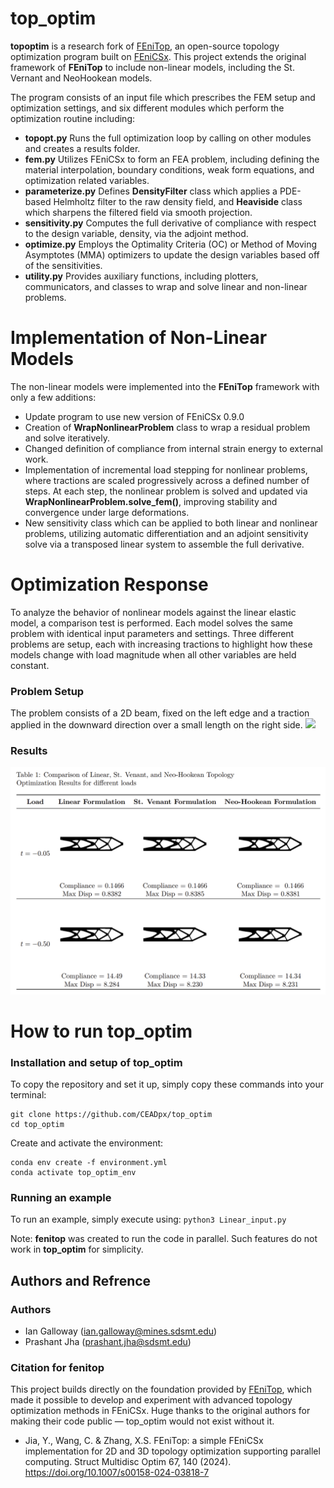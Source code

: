 # top_optim
**topoptim** is a research fork of [FEniTop](https://github.com/missionlab/fenitop), an open-source topology optimization program built on [FEniCSx](https://fenicsproject.org). This project extends the original framework of **FEniTop** to include non-linear models, including the St. Vernant and NeoHookean models. 

The program consists of an input file which prescribes the FEM setup and optimization settings, and six different modules which perform the optimization routine including: 
- **topopt.py** Runs the full optimization loop by calling on other modules and creates a results folder.
- **fem.py** Utilizes FEniCSx to form an FEA problem, including defining the material interpolation, boundary conditions, weak form equations, and optimization related variables.
- **parameterize.py** Defines **DensityFilter** class which applies a PDE-based Helmholtz filter to the raw density field, and **Heaviside** class which sharpens the filtered field via smooth projection.
- **sensitivity.py** Computes the full derivative of compliance with respect to the design variable, density, via the adjoint method.    
- **optimize.py** Employs the Optimality Criteria (OC) or Method of Moving Asymptotes (MMA) optimizers to update the design variables based off of the sensitivities.  
- **utility.py** Provides auxiliary functions, including plotters, communicators, and classes to wrap and solve linear and non-linear problems.

# Implementation of Non-Linear Models
The non-linear models were implemented into the **FEniTop** framework with only a few additions:
- Update program to use new version of FEniCSx 0.9.0
- Creation of **WrapNonlinearProblem** class to wrap a residual problem and solve iteratively.
- Changed definition of compliance from internal strain energy to external work.
- Implementation of incremental load stepping for nonlinear problems, where tractions are scaled progressively across a defined number of steps. At each step, the nonlinear problem is solved and updated via **WrapNonlinearProblem.solve_fem()**, improving stability and convergence under large deformations.
- New sensitivity class which can be applied to both linear and nonlinear problems, utilizing automatic differentiation and an adjoint sensitivity solve via a transposed linear system  to assemble the full derivative. 

# Optimization Response
To analyze the behavior of nonlinear models against the linear elastic model, a comparison test is performed. Each model solves the same problem with identical input parameters and settings. Three different problems are setup, each with increasing tractions to highlight how these models change with load magnitude when all other variables are held constant.

### Problem Setup
The problem consists of a 2D beam, fixed on the left edge and a traction applied in the downward direction over a small length on the right side. 
<img src="images/problem_setup.jpg">

### Results
<img src="images/topology_compare.png">

# How to run top_optim

### Installation and setup of top_optim
To copy the repository and set it up, simply copy these commands into your terminal: 
```
git clone https://github.com/CEADpx/top_optim
cd top_optim
```
Create and activate the environment:

```
conda env create -f environment.yml
conda activate top_optim_env
```

### Running an example
To run an example, simply execute using: `python3 Linear_input.py`

Note: **fenitop** was created to run the code in parallel. Such features do not work in **top_optim** for simplicity.  

## Authors and Refrence

### Authors 
- Ian Galloway (ian.galloway@mines.sdsmt.edu)
- Prashant Jha (prashant.jha@sdsmt.edu)

### Citation for fenitop
This project builds directly on the foundation provided by [FEniTop](https://github.com/missionlab/fenitop), which made it possible to develop and experiment with advanced topology optimization methods in FEniCSx. Huge thanks to the original authors for making their code public — top_optim would not exist without it.
- Jia, Y., Wang, C. & Zhang, X.S. FEniTop: a simple FEniCSx implementation for 2D and 3D topology optimization supporting parallel computing. Struct Multidisc Optim 67, 140 (2024). https://doi.org/10.1007/s00158-024-03818-7


